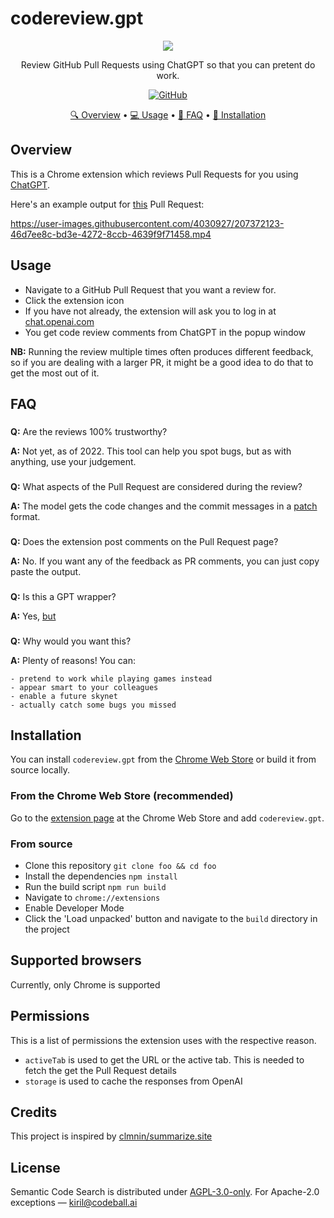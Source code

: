 # codereview.gpt

<p align="center">
  <img src="https://raw.githubusercontent.com/sturdy-dev/codereview.gpt/main/public/icons/icon_128.png">
</p>
<p align='center'>
    Review GitHub Pull Requests using ChatGPT so that you can pretent do work.
</p>
<p align='center'>
    <a href="https://github.com/sturdy-dev/codereview.gpt/blob/main/LICENSE.txt">
        <img alt="GitHub"
        src="https://img.shields.io/github/license/sturdy-dev/codereview.gpt">
    </a>
</p>
<p align="center">
  <a href="#overview">🔍 Overview</a> •
  <a href="#usage">💻 Usage</a> •
  <a href="#faq">📖 FAQ</a> •
  <a href="#installation">🔧 Installation</a>
</p>

## Overview

This is a Chrome extension which reviews Pull Requests for you using [ChatGPT](https://chat.openai.com/).

Here's an example output for [this](https://github.com/sturdy-dev/semantic-code-search/pull/17) Pull Request:

https://user-images.githubusercontent.com/4030927/207372123-46d7ee8c-bd3e-4272-8ccb-4639f9f71458.mp4


## Usage

- Navigate to a GitHub Pull Request that you want a review for.
- Click the extension icon
- If you have not already, the extension will ask you to log in at [chat.openai.com](https://chat.openai.com)
- You get code review comments from ChatGPT in the popup window

**NB:** Running the review multiple times often produces different feedback, so if you are dealing with a larger PR, it might be a good idea to do that to get the most out of it.

## FAQ

###

**Q:** Are the reviews 100% trustworthy?

**A:** Not yet, as of 2022. This tool can help you spot bugs, but as with anything, use your judgement.

###

**Q:** What aspects of the Pull Request are considered during the review?

**A:** The model gets the code changes and the commit messages in a [patch](https://git-scm.com/docs/git-format-patch) format.

###

**Q:** Does the extension post comments on the Pull Request page?

**A:** No. If you want any of the feedback as PR comments, you can just copy paste the output.

###

**Q:** Is this a GPT wrapper?

**A:** Yes, [but](https://twitter.com/creatine_cycle/status/1600331160776998913)

###

**Q:** Why would you want this?

**A:** Plenty of reasons! You can:

    - pretend to work while playing games instead
    - appear smart to your colleagues
    - enable a future skynet
    - actually catch some bugs you missed

## Installation

You can install `codereview.gpt` from the [Chrome Web Store](https://chrome.google.com) or build it from source locally.

### From the Chrome Web Store (recommended)

Go to the [extension page](https://chrome.google.com) at the Chrome Web Store and add `codereview.gpt`.

### From source

- Clone this repository `git clone foo && cd foo`
- Install the dependencies `npm install`
- Run the build script `npm run build`
- Navigate to `chrome://extensions`
- Enable Developer Mode
- Click the 'Load unpacked' button and navigate to the `build` directory in the project

## Supported browsers

Currently, only Chrome is supported

## Permissions

This is a list of permissions the extension uses with the respective reason.

- `activeTab` is used to get the URL or the active tab. This is needed to fetch the get the Pull Request details
- `storage` is used to cache the responses from OpenAI

## Credits

This project is inspired by [clmnin/summarize.site](https://github.com/clmnin/summarize.site)

## License

Semantic Code Search is distributed under [AGPL-3.0-only](LICENSE.txt). For Apache-2.0 exceptions — <kiril@codeball.ai>
